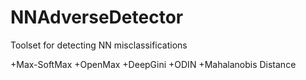 # NNAdverseDetector
 
Toolset for detecting NN misclassifications

+Max-SoftMax
+OpenMax
+DeepGini
+ODIN
+Mahalanobis Distance
